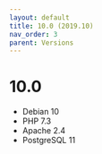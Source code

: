 ```yaml
---
layout: default
title: 10.0 (2019.10)
nav_order: 3
parent: Versions
---
```


# 10.0

- Debian 10
- PHP 7.3
- Apache 2.4
- PostgreSQL 11
